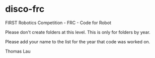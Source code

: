 disco-frc
=========

FIRST Robotics Competition - FRC - Code for Robot

Please don't create folders at this level.  This is only for folders by year. 

Please add your name to the list for the year that code was worked on.  

Thomas Lau

